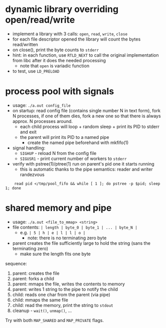 
# dynamic library overriding open/read/write

- implement a library with 3 calls: `open`, `read`, `write`, `close`
- for each file descriptor opened the library will count the bytes read/written
- on close(), print the byte counts to `stderr`
- hint: in each function, use `RTLD_NEXT` to call the original implementation
  from libc after it does the needed processing
  - note that `open` is variadic function
- to test, use `LD_PRELOAD`

# process pool with signals

  - usage: `./a.out config_file`
  - on startup: read config file (contains single number N in text form),
    fork N processes, if one of them dies, fork a new one so that
    there is always approx. N processes around.
    - each child process will loop + random sleep + print its PID to stderr and exit
    - the parent will print its PID to a named pipe
      - create the named pipe beforehand with mkfifo(1)
  - signal handling:
    - `SIGHUP` - reload N from the config file
    - `SIGUSR1` - print current number of workers to `stderr`
  - verify with pstree(1)/ptree(1) run on parent's pid one it starts running
    - this is automatic thanks to the pipe semantics: reader and writer randezvous
```
    read pid </tmp/pool_fifo && while [ 1 ]; do pstree -p $pid; sleep 1; done
```

# shared memory and pipe

- usage: `./a.out <file_to_mmap> <string>`
- file contents: `| length | byte_0 | byte_1 | ... | byte_N |`
  - e.g. `| 5 | h | e | l | l | o |` 
    - note: there is no terminating zero byte
- parent creates the file sufficiently large to hold the string (sans the terminating zero)
  - make sure the length fits one byte

sequence:
  1. parent: creates the file
  1. parent: forks a child
  1. parent: mmaps the file, writes the contents to memory
  1. parent: writes 1 string to the pipe to notify the child
  1. child: reads one char from the parent (via pipe)
  1. child: mmaps the same file
  1. child: read the memory, print the string to `stdout`
  1. cleanup - `wait()`, `unmap()`, ...
  
Try with both `MAP_SHARED` and `MAP_PRIVATE` flags.
